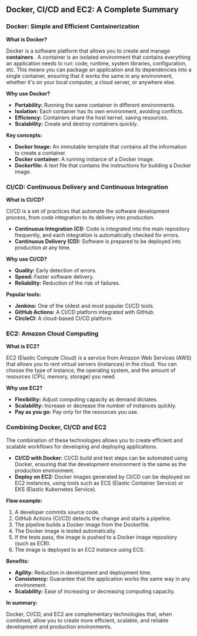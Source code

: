 ## **Docker, CI/CD and EC2: A Complete Summary**

### **Docker: Simple and Efficient Containerization**

**What is Docker?**

Docker is a software platform that allows you to create and manage **containers** . A container is an isolated environment that contains everything an application needs to run: code, runtime, system libraries, configuration, etc. This means you can package an application and its dependencies into a single container, ensuring that it works the same in any environment, whether it's on your local computer, a cloud server, or anywhere else.

**Why use Docker?**

- **Portability:** Running the same container in different environments.
- **Isolation:** Each container has its own environment, avoiding conflicts.
- **Efficiency:** Containers share the host kernel, saving resources.
- **Scalability:** Create and destroy containers quickly.

**Key concepts:**

- **Docker Image:** An immutable template that contains all the information to create a container.
- **Docker container:** A running instance of a Docker image.
- **Dockerfile:** A text file that contains the instructions for building a Docker image.

### **CI/CD: Continuous Delivery and Continuous Integration**

**What is CI/CD?**

CI/CD is a set of practices that automate the software development process, from code integration to its delivery into production.

- **Continuous Integration (CI):** Code is integrated into the main repository frequently, and each integration is automatically checked for errors.
- **Continuous Delivery (CD):** Software is prepared to be deployed into production at any time.

**Why use CI/CD?**

- **Quality:** Early detection of errors.
- **Speed:** Faster software delivery.
- **Reliability:** Reduction of the risk of failures.

**Popular tools:**

- **Jenkins:** One of the oldest and most popular CI/CD tools.
- **GitHub Actions:** A CI/CD platform integrated with GitHub.
- **CircleCI:** A cloud-based CI/CD platform.

### **EC2: Amazon Cloud Computing**

**What is EC2?**

EC2 (Elastic Compute Cloud) is a service from Amazon Web Services (AWS) that allows you to rent virtual servers (instances) in the cloud. You can choose the type of instance, the operating system, and the amount of resources (CPU, memory, storage) you need.

**Why use EC2?**

- **Flexibility:** Adjust computing capacity as demand dictates.
- **Scalability:** Increase or decrease the number of instances quickly.
- **Pay as you go:** Pay only for the resources you use.

### **Combining Docker, CI/CD and EC2**

The combination of these technologies allows you to create efficient and scalable workflows for developing and deploying applications.

- **CI/CD with Docker:** CI/CD build and test steps can be automated using Docker, ensuring that the development environment is the same as the production environment.
- **Deploy on EC2:** Docker images generated by CI/CD can be deployed on EC2 instances, using tools such as ECS (Elastic Container Service) or EKS (Elastic Kubernetes Service).

**Flow example:**

1. A developer commits source code.
2. GitHub Actions (CI/CD) detects the change and starts a pipeline.
3. The pipeline builds a Docker image from the Dockerfile.
4. The Docker image is tested automatically.
5. If the tests pass, the image is pushed to a Docker image repository (such as ECR).
6. The image is deployed to an EC2 instance using ECS.

**Benefits:**

- **Agility:** Reduction in development and deployment time.
- **Consistency:** Guarantee that the application works the same way in any environment.
- **Scalability:** Ease of increasing or decreasing computing capacity.

**In summary:**

Docker, CI/CD, and EC2 are complementary technologies that, when combined, allow you to create more efficient, scalable, and reliable development and production environments.
